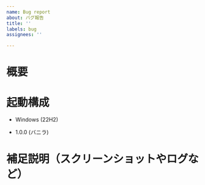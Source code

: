 ```yaml
---
name: Bug report
about: バグ報告
title: ''
labels: bug
assignees: ''

---
```


# 概要
<!-- この問題の概要を説明 -->

# 起動構成
<!-- 使用してるOSを記載（バージョンは必要なら記載） -->
- Windows (22H2)
<!-- 起動しようとしたサーバーの種類とバージョンは最低限記載 -->
- 1.0.0 (バニラ)

<!--
問題の内容によっては変更したPropertyや導入した配布ワールド、MODなどの情報を追記
- ○○MODを利用
- ○○という配布ワールドを導入
- ○○のPropertyを変更しても設定が反映されなかった
-->

# 補足説明（スクリーンショットやログなど）
<!--
```
当該箇所のログを添付可能な場合は添付する
（箇所の抜き出しではなく、ログそのものを添付ファイルとしてくっつけてもらっても良い）
```
-->

<!--
## 再現手順
// 記載できる場合は記載する
-->
